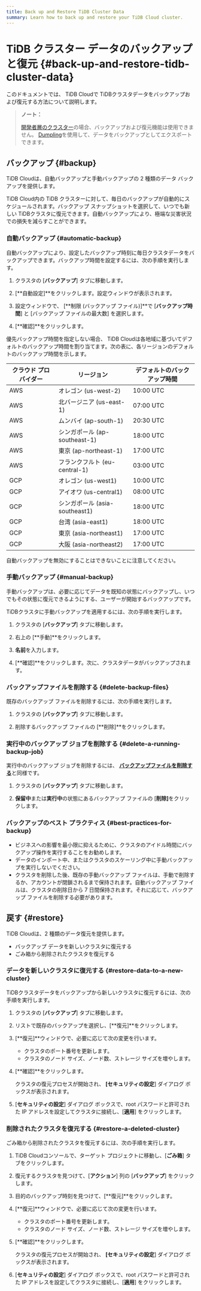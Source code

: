 ```yaml
---
title: Back up and Restore TiDB Cluster Data
summary: Learn how to back up and restore your TiDB Cloud cluster.
---
```


# TiDB クラスター データのバックアップと復元 {#back-up-and-restore-tidb-cluster-data}

このドキュメントでは、 TiDB Cloudで TiDBクラスタデータをバックアップおよび復元する方法について説明します。

> **ノート：**
>
> [開発者層のクラスター](/tidb-cloud/select-cluster-tier.md#developer-tier)の場合、バックアップおよび復元機能は使用できません。 [Dumpling](https://docs.pingcap.com/tidb/stable/dumpling-overview)を使用して、データをバックアップとしてエクスポートできます。

## バックアップ {#backup}

TiDB Cloudは、自動バックアップと手動バックアップの 2 種類のデータ バックアップを提供します。

TiDB Cloud内の TiDB クラスターに対して、毎日のバックアップが自動的にスケジュールされます。バックアップ スナップショットを選択して、いつでも新しい TiDBクラスタに復元できます。自動バックアップにより、極端な災害状況での損失を減らすことができます。

### 自動バックアップ {#automatic-backup}

自動バックアップにより、設定したバックアップ時刻に毎日クラスタデータをバックアップできます。バックアップ時間を設定するには、次の手順を実行します。

1.  クラスタの [**バックアップ**] タブに移動します。

2.  [**自動設定]**をクリックします。設定ウィンドウが表示されます。

3.  設定ウィンドウで、 [**制限 (バックアップ ファイル)]**で [<strong>バックアップ時間</strong>] と [バックアップ ファイルの最大数] を選択します。

4.  [**確認]**をクリックします。

優先バックアップ時間を指定しない場合、 TiDB Cloudは各地域に基づいてデフォルトのバックアップ時間を割り当てます。次の表に、各リージョンのデフォルトのバックアップ時間を示します。

| クラウド プロバイダー | リージョン                    | デフォルトのバックアップ時間 |
| ----------- | ------------------------ | -------------- |
| AWS         | オレゴン (us-west-2)         | 10:00 UTC      |
| AWS         | 北バージニア (us-east-1)       | 07:00 UTC      |
| AWS         | ムンバイ (ap-south-1)        | 20:30 UTC      |
| AWS         | シンガポール (ap-southeast-1)  | 18:00 UTC      |
| AWS         | 東京 (ap-northeast-1)      | 17:00 UTC      |
| AWS         | フランクフルト (eu-central-1)   | 03:00 UTC      |
| GCP         | オレゴン (us-west1)          | 10:00 UTC      |
| GCP         | アイオワ (us-central1)       | 08:00 UTC      |
| GCP         | シンガポール (asia-southeast1) | 18:00 UTC      |
| GCP         | 台湾 (asia-east1)          | 18:00 UTC      |
| GCP         | 東京 (asia-northeast1)     | 17:00 UTC      |
| GCP         | 大阪 (asia-northeast2)     | 17:00 UTC      |

自動バックアップを無効にすることはできないことに注意してください。

### 手動バックアップ {#manual-backup}

手動バックアップは、必要に応じてデータを既知の状態にバックアップし、いつでもその状態に復元できるようにする、ユーザーが開始するバックアップです。

TiDBクラスタに手動バックアップを適用するには、次の手順を実行します。

1.  クラスタの [**バックアップ**] タブに移動します。

2.  右上の [**手動]**をクリックします。

3.  **名前**を入力します。

4.  [**確認]**をクリックします。次に、クラスタデータがバックアップされます。

### バックアップファイルを削除する {#delete-backup-files}

既存のバックアップ ファイルを削除するには、次の手順を実行します。

1.  クラスタの [**バックアップ**] タブに移動します。

2.  削除するバックアップ ファイルの [**削除]**をクリックします。

### 実行中のバックアップ ジョブを削除する {#delete-a-running-backup-job}

実行中のバックアップ ジョブを削除するには、 [**バックアップファイルを削除する**](#delete-backup-files)と同様です。

1.  クラスタの [**バックアップ**] タブに移動します。

2.  **保留中**または<strong>実行中</strong>の状態にあるバックアップ ファイルの [<strong>削除]</strong>をクリックします。

### バックアップのベスト プラクティス {#best-practices-for-backup}

-   ビジネスへの影響を最小限に抑えるために、クラスタのアイドル時間にバックアップ操作を実行することをお勧めします。
-   データのインポート中、またはクラスタのスケーリング中に手動バックアップを実行しないでください。
-   クラスタを削除した後、既存の手動バックアップ ファイルは、手動で削除するか、アカウントが閉鎖されるまで保持されます。自動バックアップ ファイルは、クラスタの削除日から 7 日間保持されます。それに応じて、バックアップ ファイルを削除する必要があります。

## 戻す {#restore}

TiDB Cloudは、2 種類のデータ復元を提供します。

-   バックアップ データを新しいクラスタに復元する
-   ごみ箱から削除されたクラスタを復元する

### データを新しいクラスタに復元する {#restore-data-to-a-new-cluster}

TiDBクラスタデータをバックアップから新しいクラスタに復元するには、次の手順を実行します。

1.  クラスタの [**バックアップ**] タブに移動します。

2.  リストで既存のバックアップを選択し、[**復元]**をクリックします。

3.  [**復元]**ウィンドウで、必要に応じて次の変更を行います。

    -   クラスタのポート番号を更新します。
    -   クラスタのノード サイズ、ノード数、ストレージ サイズを増やします。

4.  [**確認]**をクリックします。

    クラスタの復元プロセスが開始され、 **[セキュリティの設定**] ダイアログ ボックスが表示されます。

5.  [**セキュリティの設定**] ダイアログ ボックスで、root パスワードと許可された IP アドレスを設定してクラスタに接続し、[<strong>適用</strong>] をクリックします。

### 削除されたクラスタを復元する {#restore-a-deleted-cluster}

ごみ箱から削除されたクラスタを復元するには、次の手順を実行します。

1.  TiDB Cloudコンソールで、ターゲット プロジェクトに移動し、[**ごみ箱**] タブをクリックします。

2.  復元するクラスタを見つけて、[**アクション**] 列の [<strong>バックアップ</strong>] をクリックします。

3.  目的のバックアップ時刻を見つけて、[**復元]**をクリックします。

4.  [**復元]**ウィンドウで、必要に応じて次の変更を行います。

    -   クラスタのポート番号を更新します。
    -   クラスタのノード サイズ、ノード数、ストレージ サイズを増やします。

5.  [**確認]**をクリックします。

    クラスタの復元プロセスが開始され、 **[セキュリティの設定**] ダイアログ ボックスが表示されます。

6.  [**セキュリティの設定**] ダイアログ ボックスで、root パスワードと許可された IP アドレスを設定してクラスタに接続し、[<strong>適用</strong>] をクリックします。
